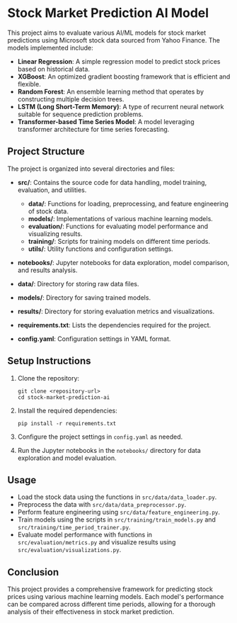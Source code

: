 # Stock Market Prediction AI Model

This project aims to evaluate various AI/ML models for stock market predictions using Microsoft stock data sourced from Yahoo Finance. The models implemented include:

- **Linear Regression**: A simple regression model to predict stock prices based on historical data.
- **XGBoost**: An optimized gradient boosting framework that is efficient and flexible.
- **Random Forest**: An ensemble learning method that operates by constructing multiple decision trees.
- **LSTM (Long Short-Term Memory)**: A type of recurrent neural network suitable for sequence prediction problems.
- **Transformer-based Time Series Model**: A model leveraging transformer architecture for time series forecasting.

## Project Structure

The project is organized into several directories and files:

- **src/**: Contains the source code for data handling, model training, evaluation, and utilities.
  - **data/**: Functions for loading, preprocessing, and feature engineering of stock data.
  - **models/**: Implementations of various machine learning models.
  - **evaluation/**: Functions for evaluating model performance and visualizing results.
  - **training/**: Scripts for training models on different time periods.
  - **utils/**: Utility functions and configuration settings.

- **notebooks/**: Jupyter notebooks for data exploration, model comparison, and results analysis.

- **data/**: Directory for storing raw data files.

- **models/**: Directory for saving trained models.

- **results/**: Directory for storing evaluation metrics and visualizations.

- **requirements.txt**: Lists the dependencies required for the project.

- **config.yaml**: Configuration settings in YAML format.

## Setup Instructions

1. Clone the repository:
   ```
   git clone <repository-url>
   cd stock-market-prediction-ai
   ```

2. Install the required dependencies:
   ```
   pip install -r requirements.txt
   ```

3. Configure the project settings in `config.yaml` as needed.

4. Run the Jupyter notebooks in the `notebooks/` directory for data exploration and model evaluation.

## Usage

- Load the stock data using the functions in `src/data/data_loader.py`.
- Preprocess the data with `src/data/data_preprocessor.py`.
- Perform feature engineering using `src/data/feature_engineering.py`.
- Train models using the scripts in `src/training/train_models.py` and `src/training/time_period_trainer.py`.
- Evaluate model performance with functions in `src/evaluation/metrics.py` and visualize results using `src/evaluation/visualizations.py`.

## Conclusion

This project provides a comprehensive framework for predicting stock prices using various machine learning models. Each model's performance can be compared across different time periods, allowing for a thorough analysis of their effectiveness in stock market prediction.